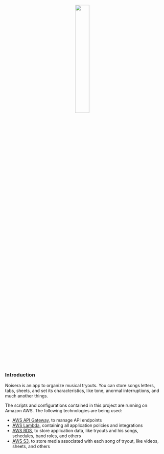 <p align="center"><img width="30%" src="https://user-images.githubusercontent.com/16262664/54882746-03c8b400-4e3c-11e9-9f54-c87332f2d747.png"></p>

### Introduction

Noisera is an app to organize musical tryouts. You can store songs letters, tabs, sheets, and set its characteristics, like tone, anormal interruptions, and much another things.

The scripts and configurations contained in this project are running on Amazon AWS. The following technologies are being used:

+ [AWS API Gateway](https://aws.amazon.com/api-gateway/), to manage API endpoints
+ [AWS Lambda](https://aws.amazon.com/lambda/), containing all application policies and integrations
+ [AWS RDS](https://aws.amazon.com/rds/), to store application data, like tryouts and his songs, schedules, band roles, and others
+ [AWS S3](https://aws.amazon.com/s3/), to store media associated with each song of tryout, like videos, sheets, and others